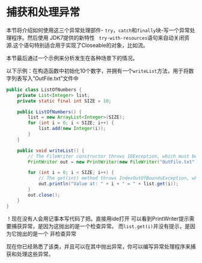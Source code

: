 # 捕获和处理异常

本节将介绍如何使用这三个异常处理部件- `try`，`catch`和`finally`块-写一个异常处理程序。然后使用 JDK7提供的新特性 ` try-with-resources`语句来自动关闭资源.这个语句特别适合用于实现了Closeable的对象，比如流。

本节最后通过一个示例来分析发生在各种场景下的情况。

以下示例：在构造函数中初始化10个数字，并拥有一个`writeList`方法，用于将数字列表写入“OutFile.txt”文件中

```java
public class ListOfNumbers {
    private List<Integer> list;
    private static final int SIZE = 10;

    public ListOfNumbers() {
        list = new ArrayList<Integer>(SIZE);
        for (int i = 0; i < SIZE; i++) {
            list.add(new Integer(i));
        }
    }

    public void writeList() {
        // The FileWriter constructor throws IOException, which must be caught.
        PrintWriter out = new PrintWriter(new FileWriter("OutFile.txt"));

        for (int i = 0; i < SIZE; i++) {
            // The get(int) method throws IndexOutOfBoundsException, which must be caught.
            out.println("Value at: " + i + " = " + list.get(i));
        }
        out.close();
    }
}
```

！现在没有人会用记事本写代码了把。直接用ide打开
可以看到PrintWriter提示需要捕获异常，是因为这抛出的是一个检查异常。
而`list.get(i)`并没有提示，是因为它抛出的是一个 非检查异常

现在你已经熟悉了该类，并且可以在其中抛出异常，你可以编写异常处理程序来捕获和处理这些异常。
